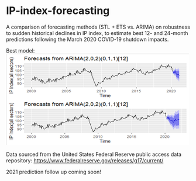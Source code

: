 # IP-index-forecasting
A comparison of forecasting methods (STL + ETS vs. ARIMA) on robustness to sudden historical declines in IP index, to estimate best 12- and 24-month predictions following the March 2020 COVID-19 shutdown impacts. 

Best model:
<img src="https://github.com/stephc027/IP-index-forecasting/blob/main/visuals/arima.png?raw=true" width="500" height="250">


Data sourced from the United States Federal Reserve public access data repository: https://www.federalreserve.gov/releases/g17/current/


2021 prediction follow up coming soon!
